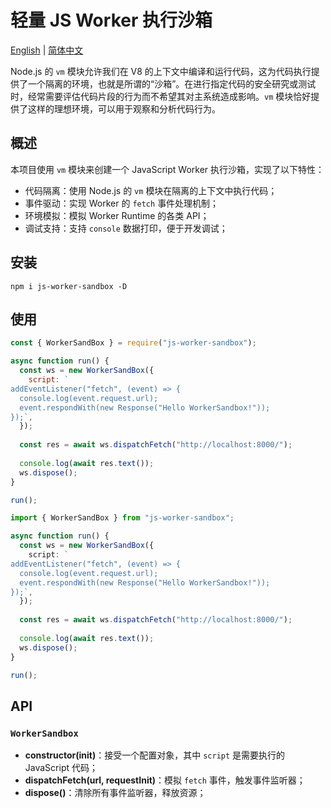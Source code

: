# 轻量 JS Worker 执行沙箱

[English](README.md) | [简体中文](README.zh-CN.md)

Node.js 的 `vm` 模块允许我们在 V8 的上下文中编译和运行代码，这为代码执行提供了一个隔离的环境，也就是所谓的“沙箱”。在进行指定代码的安全研究或测试时，经常需要评估代码片段的行为而不希望其对主系统造成影响。`vm` 模块恰好提供了这样的理想环境，可以用于观察和分析代码行为。

## 概述

本项目使用 `vm` 模块来创建一个 JavaScript Worker 执行沙箱，实现了以下特性：

- 代码隔离：使用 Node.js 的 `vm` 模块在隔离的上下文中执行代码；
- 事件驱动：实现 Worker 的 `fetch` 事件处理机制；
- 环境模拟：模拟 Worker Runtime 的各类 API；
- 调试支持：支持 `console` 数据打印，便于开发调试；

## 安装

```shell
npm i js-worker-sandbox -D
```


## 使用

```js
const { WorkerSandBox } = require("js-worker-sandbox");

async function run() {
  const ws = new WorkerSandBox({
    script: `
addEventListener("fetch", (event) => {
  console.log(event.request.url);
  event.respondWith(new Response("Hello WorkerSandbox!"));
});`,
  });
  
  const res = await ws.dispatchFetch("http://localhost:8000/");
  
  console.log(await res.text());
  ws.dispose();
}

run();

```

```ts
import { WorkerSandBox } from "js-worker-sandbox";

async function run() {
  const ws = new WorkerSandBox({
    script: `
addEventListener("fetch", (event) => {
  console.log(event.request.url);
  event.respondWith(new Response("Hello WorkerSandbox!"));
});`,
  });
  
  const res = await ws.dispatchFetch("http://localhost:8000/");
  
  console.log(await res.text());
  ws.dispose();
}

run();

```


## API

### `WorkerSandbox`

- **constructor(init)**：接受一个配置对象，其中 `script` 是需要执行的 JavaScript 代码；
- **dispatchFetch(url, requestInit)**：模拟 `fetch` 事件，触发事件监听器；
- **dispose()**：清除所有事件监听器，释放资源；

